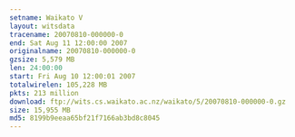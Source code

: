 ```yaml
---
setname: Waikato V
layout: witsdata
tracename: 20070810-000000-0
end: Sat Aug 11 12:00:00 2007
originalname: 20070810-000000-0
gzsize: 5,579 MB
len: 24:00:00
start: Fri Aug 10 12:00:01 2007
totalwirelen: 105,228 MB
pkts: 213 million
download: ftp://wits.cs.waikato.ac.nz/waikato/5/20070810-000000-0.gz
size: 15,955 MB
md5: 8199b9eeaa65bf21f7166ab3bd8c8045
---
```

